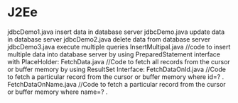# J2Ee
jdbcDemo1.java  insert data in database server
jdbcDemo.java update data in database server
jdbcDemo2.java delete data from database server
jdbcDemo3.java  execute multiple queries
InsertMultipal.java //code to insert multiple data into database server by using PreparedStatement interface with PlaceHolder:
FetchData.java  //Code to fetch all records from the cursor or buffer memory by using ResultSet Interface:
FetchDataOnId.java  //Code to fetch a particular record from the cursor or buffer memory where id=? .
FetchDataOnName.java  //Code to fetch a particular record from the cursor or buffer memory where name=? .
